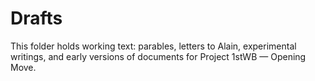 # Drafts

This folder holds working text: parables, letters to Alain, experimental writings, and early versions of documents for Project 1stWB — Opening Move.
